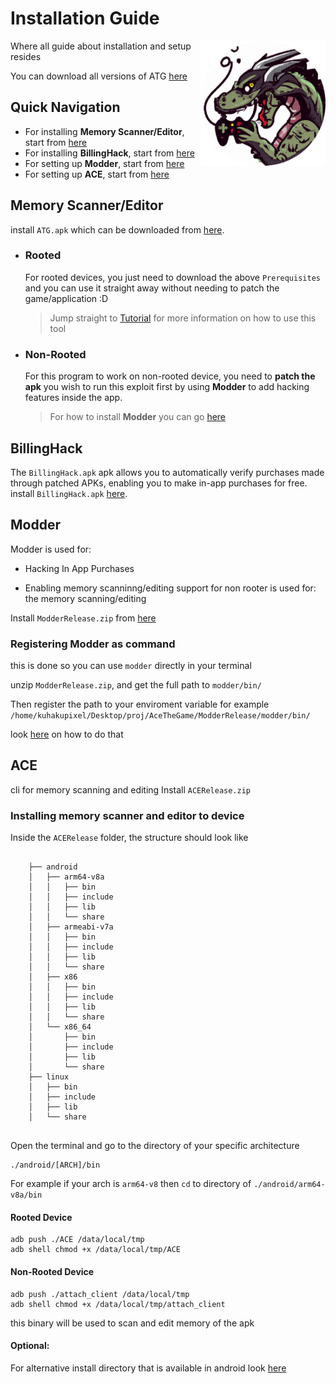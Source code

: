 # **Installation Guide**
<img width="200" height="200" src="./assets/icon.png" align="right">
Where all guide about installation and setup resides

You can download all versions of ATG [here](https://github.com/KuhakuPixel/AceTheGame/releases/latest)

## Quick Navigation

- For installing **Memory Scanner/Editor**, start from [here](<Memory Scanner/Editor>)
- For installing **BillingHack**, start from [here](#billinghack)
- For setting up **Modder**, start from [here](#modder)
- For setting up **ACE**, start from [here](#ace)

## Memory Scanner/Editor

install `ATG.apk` which can be downloaded from [here](https://github.com/KuhakuPixel/AceTheGame/releases/latest).
  
- ### Rooted
	For rooted devices, you just need to download the above `Prerequisites` and you can use it straight away without needing to patch the game/application :D
	> Jump straight to [Tutorial](https://github.com/vlenv/AceTheGame/blob/master/tutorial/guides.md) for more information on how to use this tool

- ### Non-Rooted
	For this program to work on non-rooted device, you need to **patch the apk** you wish to run this exploit first by using **Modder** to add hacking features inside the app.
	> For how to install **Modder** you can go [here](#modder)

## BillingHack


The `BillingHack.apk` apk allows you to automatically verify purchases made through patched APKs, enabling you to make in-app purchases for free.
install `BillingHack.apk` [here](https://github.com/KuhakuPixel/AceTheGame/releases/latest).

## Modder

Modder is used for: 
- Hacking In App Purchases 

- Enabling memory scanninng/editing support for non 
  rooter is used for: the memory scanning/editing


Install `ModderRelease.zip` from [here](https://github.com/KuhakuPixel/AceTheGame/releases/)

### Registering Modder as command
this is done so you can use `modder` directly in your terminal

unzip `ModderRelease.zip`, and get the full path to 
`modder/bin/`

Then register the path to your enviroment variable
for example `/home/kuhakupixel/Desktop/proj/AceTheGame/ModderRelease/modder/bin/`

look [here](https://www.java.com/en/download/help/path.html) 
on how to do that


## ACE
cli for memory scanning and editing 
Install `ACERelease.zip`
### Installing memory scanner and editor to device

Inside the `ACERelease` folder, the structure should look like 
```

	├── android
	│   ├── arm64-v8a
	│   │   ├── bin
	│   │   ├── include
	│   │   ├── lib
	│   │   └── share
	│   ├── armeabi-v7a
	│   │   ├── bin
	│   │   ├── include
	│   │   ├── lib
	│   │   └── share
	│   ├── x86
	│   │   ├── bin
	│   │   ├── include
	│   │   ├── lib
	│   │   └── share
	│   └── x86_64
	│       ├── bin
	│       ├── include
	│       ├── lib
	│       └── share
	├── linux
	│   ├── bin
	│   ├── include
	│   ├── lib
	│   └── share
	

```
Open the terminal and go to the directory
of your specific architecture
```
./android/[ARCH]/bin
```

For example if your arch is `arm64-v8` then `cd`
to directory of `./android/arm64-v8a/bin`

#### Rooted Device

```
adb push ./ACE /data/local/tmp
adb shell chmod +x /data/local/tmp/ACE 
```
#### Non-Rooted Device

```
adb push ./attach_client /data/local/tmp
adb shell chmod +x /data/local/tmp/attach_client 
```

this binary will be used to scan and edit memory of the apk

#### Optional:
For alternative install directory that is available in android
look [here](https://android.stackexchange.com/questions/45554/running-own-executable-on-android-shell)
